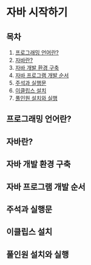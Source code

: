 자바 시작하기
=========

## 목차
1. [프로그래밍 언어란?](#프로그래밍-언어란\?)
2. [자바란?](#자바란\?)
3. [자바 개발 환경 구축](#자바-개발-환경-구축)
4. [자바 프로그램 개발 순서](#자바-프로그램-개발-순서)
5. [주석과 실행문](#주석과-실행문)
6. [이클립스 설치](#이클립스-설치)
7. [풀인원 설치와 실행](#풀인원-설치와-실행)

## 프로그래밍 언어란?

## 자바란?

## 자바 개발 환경 구축

## 자바 프로그램 개발 순서

## 주석과 실행문

## 이클립스 설치

## 풀인원 설치와 실행

